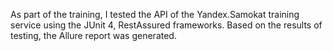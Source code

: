 As part of the training, I tested the API of the Yandex.Samokat training service using the JUnit 4, RestAssured frameworks.
 Based on the results of testing, the Allure report was generated.
